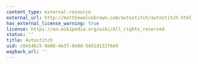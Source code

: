 ```yaml
---
content_type: external-resource
external_url: http://matthewalunbrown.com/autostitch/autostitch.html
has_external_license_warning: true
license: https://en.wikipedia.org/wiki/All_rights_reserved
status: ''
title: Autostitch
uid: c0e546c5-9e06-4e37-8e0d-5451d132f6e9
wayback_url: ''
---
```

